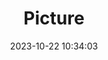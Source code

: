 ---
weight: 1
images:
- /images/edited/69.jpeg
title: Picture
date: 2023-10-22 10:34:03
tags: [luminar neo,work,24-70mm F2.8 DG DN | Art 019,ILCE-7M3,25.1,truck]
---